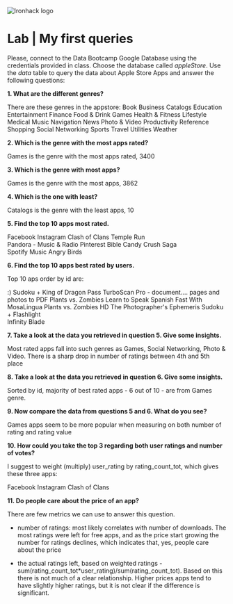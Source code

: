 ![Ironhack logo](https://i.imgur.com/1QgrNNw.png)

# Lab | My first queries

Please, connect to the Data Bootcamp Google Database using the credentials provided in class. Choose the database called *appleStore*. Use the *data* table to query the data about Apple Store Apps and answer the following questions: 

**1. What are the different genres?**

There are these genres in the appstore:
	Book
	Business
	Catalogs
	Education
	Entertainment
	Finance
	Food & Drink
	Games
	Health & Fitness
	Lifestyle
	Medical
	Music
	Navigation
	News
	Photo & Video
	Productivity
	Reference
	Shopping
	Social Networking
	Sports
	Travel
	Utilities
	Weather

**2. Which is the genre with the most apps rated?**

Games is the genre with the most apps rated, 3400

**3. Which is the genre with most apps?**

Games is the genre with the most apps, 3862

**4. Which is the one with least?**

Catalogs is the genre with the least apps, 10

**5. Find the top 10 apps most rated.**

Facebook
Instagram
Clash of Clans
Temple Run	
Pandora - Music & Radio
Pinterest
Bible
Candy Crush Saga	
Spotify Music
Angry Birds

**6. Find the top 10 apps best rated by users.**

Top 10 aps order by id are:

:) Sudoku +
King of Dragon Pass
TurboScan    Pro - document....
pages and photos to PDF
Plants vs. Zombies
Learn to Speak Spanish Fast With MosaLingua
Plants vs. Zombies HD
The Photographer's Ephemeris
   Sudoku +
Flashlight    
Infinity Blade

**7. Take a look at the data you retrieved in question 5. Give some insights.**

Most rated apps fall into such genres as Games, Social Networking, Photo & Video. There is a sharp drop in number of ratings between 4th and 5th place

**8. Take a look at the data you retrieved in question 6. Give some insights.**

Sorted by id, majority of best rated apps - 6 out of 10 - are from Games genre.

**9. Now compare the data from questions 5 and 6. What do you see?**

Games apps seem to be more popular when measuring on both number of rating and rating value


**10. How could you take the top 3 regarding both user ratings and number of votes?**

I suggest to weight (multiply) user_rating by rating_count_tot, which gives these three apps:

Facebook
Instagram
Clash of Clans

**11. Do people care about the price of an app?** 

There are few metrics we can use to answer this question.

- number of ratings: most likely correlates with number of downloads. The most ratings were left for free apps, and as the price start growing the number for ratings declines, which indicates that, yes, people care about the price

- the actual ratings left, based on weighted ratings - sum(rating_count_tot*user_rating)/sum(rating_count_tot). Based on this there is not much of a clear relationship. Higher prices apps tend to have slightly higher ratings, but it is not clear if the difference is significant.
